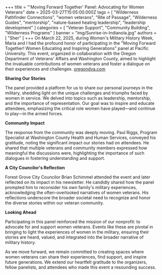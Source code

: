 +++
title = "'Moving Forward Together' Panel: Advocating for Women Veterans"
date = 2025-03-27T15:05:00.000Z
tags = [
  "Wilderness Pathfinder Connections",
  "women veterans",
  "Rite of Passage",
  "Wilderness Guides",
  "mentorship",
  "nature-based healing leadership",
  "leadership development"
]
categories = [
  "Veteran Support",
  "Community Building",
  "Wilderness Programs"
]
banner = "img/Sunrise-in-Indianola.jpg"
authors = [ "Sher" ]
+++
On March 22, 2025, during Women's Military History Week, Maria and I had the profound honor of participating in the "Moving Forward Together! Women Educating and Inspiring Generations" panel at Pacific University. This event, organized in collaboration with the Oregon Department of Veterans' Affairs and Washington County, aimed to highlight the invaluable contributions of women veterans and foster a dialogue on their experiences and challenges. ​[oregondva.com](https://oregondva.com/events/womens-history-month-iani-exhibit-at-odva-466/?utm_source=chatgpt.com)

**Sharing Our Stories**

The panel provided a platform for us to share our personal journeys in the military, shedding light on the unique challenges and triumphs faced by women in service. We delved into topics such as leadership, mentorship, and the importance of representation. Our goal was to inspire and educate attendees, emphasizing the critical role women have played—and continue to play—in the armed forces.​

**Community Impact**

The response from the community was deeply moving. Paul Riggs, Program Specialist at Washington County Health and Human Services, conveyed his gratitude, noting the significant impact our stories had on attendees. He shared that multiple veterans and community members expressed how meaningful the discussions were, highlighting the importance of such dialogues in fostering understanding and support.​

**A City Councilor's Reflection**

Forest Grove City Councilor Brian Schimmel attended the event and later reflected on its impact in his newsletter. He candidly shared how the panel prompted him to reconsider his own family's military experiences, acknowledging the often-overlooked narratives of women veterans. His reflections underscore the broader societal need to recognize and honor the diverse stories within our veteran community.​

**Looking Ahead**

Participating in this panel reinforced the mission of our nonprofit: to advocate for and support women veterans. Events like these are pivotal in bringing to light the experiences of women in the military, ensuring their stories are heard, valued, and integrated into the broader narrative of military history.​

As we move forward, we remain committed to creating spaces where women veterans can share their experiences, find support, and inspire future generations. We extend our heartfelt gratitude to the organizers, fellow panelists, and attendees who made this event a resounding success.